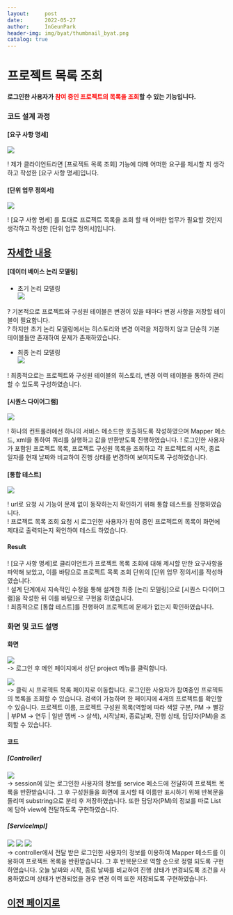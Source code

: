 ```yaml
---
layout:     post
date:       2022-05-27
author:     InGeunPark
header-img: img/byat/thumbnail_byat.png
catalog: true
---
```


# 프로젝트 목록 조회

<p style="font-weight:bold">로그인한 사용자가 <font style="color: red;">참여 중인 프로젝트의 목록을 조회</font>할 수 있는 기능입니다. </p>

### 코드 설계 과정

#### [요구 사항 명세]
<img src="../../../../img/byat/selectProjectList/project-list_1.png"> <br>

! 제가 클라이언트라면 [프로젝트 목록 조회] 기능에 대해 어떠한 요구를 제시할 지 생각하고 작성한 [요구 사항 명세]입니다.

#### [단위 업무 정의서] 

<img src="../../../../img/byat/selectProjectList/project-list_2.png"> <br>

! [요구 사항 명세] 를 토대로 프로젝트 목록을 조회 할 때 어떠한 업무가 필요할 것인지 생각하고 작성한 [단위 업무 정의서]입니다.

## [자세한 내용](https://www.notion.so/64f066b6ee4948f0926f0790b553dcad)

#### [데이터 베이스 논리 모델링]
- 초기 논리 모델링 <br>
<img src="../../../../img/byat/selectProjectList/project-list_3.png"> <br>

? 기본적으로 프로젝트와 구성원 테이블은 변경이 있을 때마다 변경 사항을 저장할 테이블이 필요합니다. <br>
? 하지만 초기 논리 모델링에서는 히스토리와 변경 이력을 저장하지 않고 단순히 기본 테이블들만 존재하여 문제가 존재하였습니다.

- 최종 논리 모델링 <br>
<img src="../../../../img/byat/selectProjectList/project-list_4.PNG"> <br>

! 최종적으로는 프로젝트와 구성원 테이블의 히스토리, 변경 이력 테이블을 통하여 관리할 수 있도록 구성하였습니다.

#### [시퀀스 다이어그램]

<img src="../../../../img/byat/selectProjectList/project-list_5.PNG"> <br>

! 하나의 컨트롤러에선 하나의 서비스 메소드만 호출하도록 작성하였으며 Mapper 메소드, xml을 통하여 쿼리를 실행하고 값을 반환받도록 진행하였습니다.
! 로그인한 사용자가 포함된 프로젝트 목록, 프로젝트 구성원 목록을 조회하고 각 프로젝트의 시작, 종료 일자를 현재 날짜와 비교하여 진행 상태를 변경하여 보여지도록 구성하였습니다.

#### [통합 테스트]

<img src="../../../../img/byat/selectProjectList/project-list_6.PNG"> <br>

! url로 요청 시 기능이 문제 없이 동작하는지 확인하기 위해 통합 테스트를 진행하였습니다. <br>
! 프로젝트 목록 조회 요청 시 로그인한 사용자가 참여 중인 프로젝트의 목록이 화면에 제대로 출력되는지 확인하여 테스트 하였습니다.

#### Result
! [요구 사항 명세]로 클리이언트가 프로젝트 목록 조회에 대해 제시할 만한 요구사항을 파악해 보았고, 이를 바탕으로 프로젝트 목록 조회 단위의 [단위 업무 정의서]를 작성하였습니다.  <br>
! 설계 단계에서 지속적인 수정을 통해 설계한 최종 [논리 모델링]으로  [시퀀스 다이어그램]을 작성한 뒤 이를 바탕으로 구현을 하였습니다. <br>
! 최종적으로 [통합 테스트]를 진행하여 프로젝트에 문제가 없는지 확인하였습니다.

### 화면 및 코드 설명

#### 화면
<img src="../../../../img/byat/selectProjectList/project-list_7.PNG"> <br>
-> 로그인 후 메인 페이지에서 상단 project 메뉴를 클릭합니다. <br>

<img src="../../../../img/byat/selectProjectList/project-list_8.PNG"> <br>
-> 클릭 시 프로젝트 목록 페이지로 이동합니다. 로그인한 사용자가 참여중인 프로젝트의 목록을 조회할 수 있습니다. 검색이 가능하며 한 페이지에 4개의 프로젝트를 확인할 수 있습니다.
프로젝트 이름, 프로젝트 구성원 목록(역할에 따라 색깔 구분, PM -> 빨강 | 부PM -> 연두 | 일반 멤버 -> 살색), 시작날짜, 종료날짜, 진행 상태, 담당자(PM)을 조회할 수 있습니다.

#### 코드

##### [Controller]
<img src="../../../../img/byat/selectProjectList/project-list_9.PNG"> <br>
-> session에 있는 로그인한 사용자의 정보를 service 메소드에 전달하여 프로젝트 목록을 반환받습니다. 그 후 구성원들을 화면에 표시할 때 이름만 표시하기 위해 반복문을 돌리며 substring으로 분리 후 저장하였습니다. 또한 담당자(PM)의 정보를 따로 List에 담아 view에 전달하도록 구현하였습니다. <br>

##### [ServiceImpl]
<img src="../../../../img/byat/selectProjectList/project-list_10.PNG">
<img src="../../../../img/byat/selectProjectList/project-list_11.PNG">
<img src="../../../../img/byat/selectProjectList/project-list_12.PNG"> <br>
-> controller에서 전달 받은 로그인한 사용자의 정보를 이용하여 Mapper 메소드를 이용하여 프로젝트 목록을 반환받습니다. 그 후 반복문으로 역할 순으로 정렬 되도록 구현하였습니다. 오늘 날짜와 시작, 종료 날짜를 비교하여 진행 상태가 변경되도록 조건을 사용하였으며 상태가 변경되었을 경우 변경 이력 또한 저장되도록 구현하였습니다. <br>

## [이전 페이지로](https://ingeunpark.github.io/2022/05/27/jaegojaego/#list)



